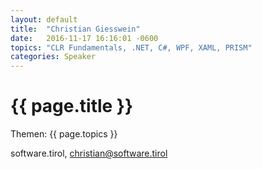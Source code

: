 ```yaml
---
layout: default
title:  "Christian Giesswein"
date:   2016-11-17 16:16:01 -0600
topics: "CLR Fundamentals, .NET, C#, WPF, XAML, PRISM"
categories: Speaker
---
```


# {{ page.title }}

Themen: {{ page.topics }}

software.tirol, christian@software.tirol